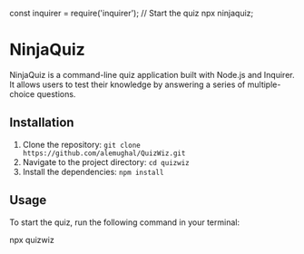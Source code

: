 const inquirer = require('inquirer');
// Start the quiz
npx ninjaquiz;
# NinjaQuiz

NinjaQuiz is a command-line quiz application built with Node.js and Inquirer. It allows users to test their knowledge by answering a series of multiple-choice questions.

## Installation

1. Clone the repository: `git clone https://github.com/alemughal/QuizWiz.git`
2. Navigate to the project directory: `cd quizwiz`
3. Install the dependencies: `npm install`

## Usage

To start the quiz, run the following command in your terminal:

npx quizwiz
